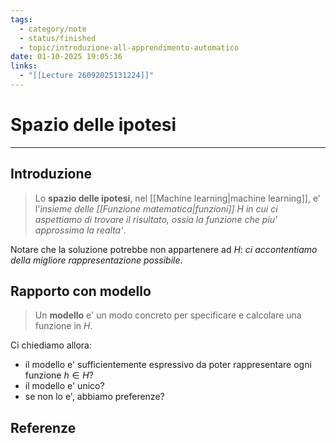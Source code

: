 ```yaml
---
tags:
  - category/note
  - status/finished
  - topic/introduzione-all-apprendimento-automatico
date: 01-10-2025 19:05:36
links:
  - "[[Lecture 26092025131224]]"
---
```

# Spazio delle ipotesi
---
## Introduzione
> Lo **spazio delle ipotesi**, nel [[Machine learning|machine learning]], e' l'_insieme delle [[Funzione matematica|funzioni]] $H$ in cui ci aspettiamo di trovare il risultato, ossia la funzione che piu' approssima la realta'_.

Notare che la soluzione potrebbe non appartenere ad $H$: _ci accontentiamo della migliore rappresentazione possibile_.

## Rapporto con modello
> Un **modello** e' un modo concreto per specificare e calcolare una funzione in $H$.

Ci chiediamo allora:
- il modello e' sufficientemente espressivo da poter rappresentare ogni funzione $h \in H$?
- il modello e' unico?
- se non lo e', abbiamo preferenze?

## Referenze